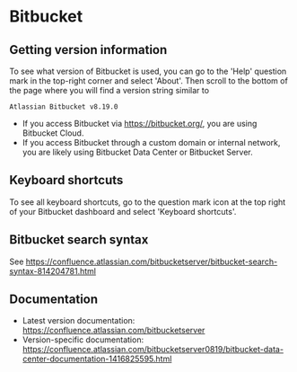 # Bitbucket

## Getting version information

To see what version of Bitbucket is used, you can go to the 'Help' question mark in the top-right corner and select 'About'.  Then scroll to the bottom of the page where you will find a version string similar to

```text
Atlassian Bitbucket v8.19.0
```

* If you access Bitbucket via <https://bitbucket.org/>, you are using Bitbucket Cloud.
* If you access Bitbucket through a custom domain or internal network, you are likely using Bitbucket Data Center or Bitbucket Server.

## Keyboard shortcuts

To see all keyboard shortcuts, go to the question mark icon at the top right of your Bitbucket dashboard and select 'Keyboard shortcuts'.

## Bitbucket search syntax

See <https://confluence.atlassian.com/bitbucketserver/bitbucket-search-syntax-814204781.html>

## Documentation

* Latest version documentation:  
<https://confluence.atlassian.com/bitbucketserver>
* Version-specific documentation:  
<https://confluence.atlassian.com/bitbucketserver0819/bitbucket-data-center-documentation-1416825595.html>
